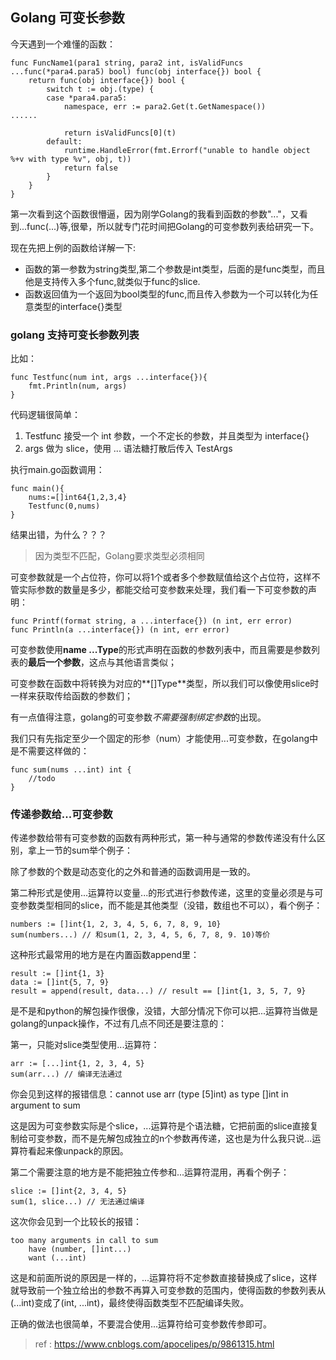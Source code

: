 ## Golang 可变长参数

今天遇到一个难懂的函数：
```
func FuncName1(para1 string, para2 int, isValidFuncs ...func(*para4.para5) bool) func(obj interface{}) bool {
	return func(obj interface{}) bool {
		switch t := obj.(type) {
		case *para4.para5:
			namespace, err := para2.Get(t.GetNamespace())
......

			return isValidFuncs[0](t)
		default:
			runtime.HandleError(fmt.Errorf("unable to handle object %+v with type %v", obj, t))
			return false
		}
	}
}
```
第一次看到这个函数很懵逼，因为刚学Golang的我看到函数的参数"..."，又看到...func(...)等,很晕，所以就专门花时间把Golang的可变参数列表给研究一下。

现在先把上例的函数给详解一下:
- 函数的第一参数为string类型,第二个参数是int类型，后面的是func类型，而且他是支持传入多个func,就类似于func的slice.
- 函数返回值为一个返回为bool类型的func,而且传入参数为一个可以转化为任意类型的interface{}类型
  
### golang 支持可变长参数列表
比如：
```
func Testfunc(num int, args ...interface{}){
    fmt.Println(num, args)
}
```
代码逻辑很简单：

1. Testfunc 接受一个 int 参数，一个不定长的参数，并且类型为 interface{}
2. args 做为 slice，使用 ... 语法糖打散后传入 TestArgs

执行main.go函数调用：
```
func main(){
    nums:=[]int64{1,2,3,4}
    Testfunc(0,nums)
}
```
结果出错，为什么？？？

> 因为类型不匹配，Golang要求类型必须相同

可变参数就是一个占位符，你可以将1个或者多个参数赋值给这个占位符，这样不管实际参数的数量是多少，都能交给可变参数来处理，我们看一下可变参数的声明：
```
func Printf(format string, a ...interface{}) (n int, err error)
func Println(a ...interface{}) (n int, err error)
```
可变参数使用**name ...Type**的形式声明在函数的参数列表中，而且需要是参数列表的**最后一个参数**，这点与其他语言类似；

可变参数在函数中将转换为对应的**[]Type**类型，所以我们可以像使用slice时一样来获取传给函数的参数们；

有一点值得注意，golang的可变参数*不需要强制绑定参数*的出现。

我们只有先指定至少一个固定的形参（num）才能使用...可变参数，在golang中是不需要这样做的：
```
func sum(nums ...int) int {
    //todo
}
```

### 传递参数给...可变参数

传递参数给带有可变参数的函数有两种形式，第一种与通常的参数传递没有什么区别，拿上一节的sum举个例子：

除了参数的个数是动态变化的之外和普通的函数调用是一致的。

第二种形式是使用...运算符以变量...的形式进行参数传递，这里的变量必须是与可变参数类型相同的slice，而不能是其他类型（没错，数组也不可以），看个例子：
```
numbers := []int{1, 2, 3, 4, 5, 6, 7, 8, 9, 10}
sum(numbers...) // 和sum(1, 2, 3, 4, 5, 6, 7, 8, 9. 10)等价
```
这种形式最常用的地方是在内置函数append里：

```
result := []int{1, 3}
data := []int{5, 7, 9}
result = append(result, data...) // result == []int{1, 3, 5, 7, 9}
```
是不是和python的解包操作很像，没错，大部分情况下你可以把...运算符当做是golang的unpack操作，不过有几点不同还是要注意的：

第一，只能对slice类型使用...运算符：
```
arr := [...]int{1, 2, 3, 4, 5}
sum(arr...) // 编译无法通过
```

你会见到这样的报错信息：cannot use arr (type [5]int) as type []int in argument to sum

这是因为可变参数实际是个slice，...运算符是个语法糖，它把前面的slice直接复制给可变参数，而不是先解包成独立的n个参数再传递，这也是为什么我只说...运算符看起来像unpack的原因。

第二个需要注意的地方是不能把独立传参和...运算符混用，再看个例子：

```
slice := []int{2, 3, 4, 5}
sum(1, slice...) // 无法通过编译
```
 这次你会见到一个比较长的报错：

```
too many arguments in call to sum
    have (number, []int...)
    want (...int)
```
这是和前面所说的原因是一样的，...运算符将不定参数直接替换成了slice，这样就导致前一个独立给出的参数不再算入可变参数的范围内，使得函数的参数列表从(...int)变成了(int, ...int)，最终使得函数类型不匹配编译失败。

正确的做法也很简单，不要混合使用...运算符给可变参数传参即可。



> ref : https://www.cnblogs.com/apocelipes/p/9861315.html
